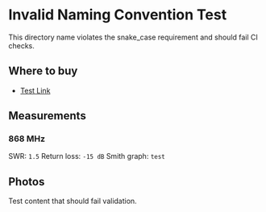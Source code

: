 # Invalid Naming Convention Test

This directory name violates the snake_case requirement and should fail CI checks.

## Where to buy

- [Test Link](https://example.com)

## Measurements

### 868 MHz

SWR: `1.5`
Return loss: `-15 dB`
Smith graph: `test`

## Photos

Test content that should fail validation. 
